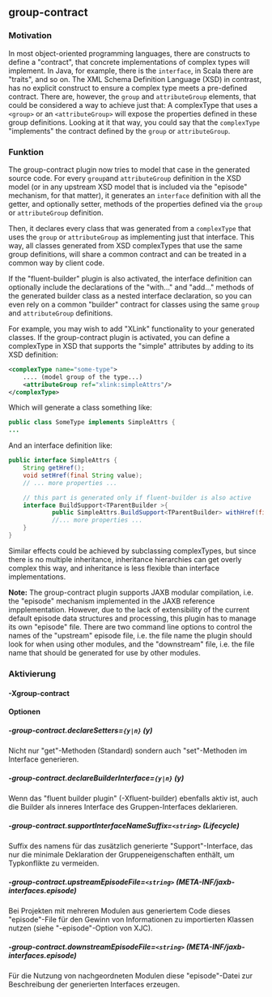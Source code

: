 ## group-contract
### Motivation
In most object-oriented programming languages, there are constructs to define a "contract", that concrete implementations of complex
types will implement. In Java, for example, there is the `interface`, in Scala there are "traits", and so on.
The XML Schema Definition Language (XSD) in contrast, has no explicit construct to ensure a complex type meets a
pre-defined contract. There are, however, the `group` and `attributeGroup` elements, that could be considered
a way to achieve just that: A complexType that uses a `<group>` or an `<attributeGroup>` will expose the
properties defined in these group definitions. Looking at it that way, you could say that the `complexType`
"implements" the contract defined by the `group` or `attributeGroup`.



### Funktion
The group-contract plugin now tries to model that case in the generated source code. For every `group`and `attributeGroup`
definition in the XSD model (or in any upstream XSD model that is included via the "episode" mechanism, for that matter),
it generates an `interface` definition with all the getter, and optionally setter, methods of the properties defined via
the `group` or `attributeGroup` definition.

Then, it declares every class that was generated from a `complexType` that uses the `group` or `attributeGroup` as implementing
just that interface. This way, all classes generated from XSD complexTypes that use the same group definitions, will
share a common contract and can be treated in a common way by client code.

If the "fluent-builder" plugin is also activated, the interface definition can optionally include the declarations of the "with..."
and "add..." methods of the generated builder class as a nested interface declaration, so you can even rely on a common
"builder" contract for classes using the same `group` and `attributeGroup` definitions.

For example, you may wish to add "XLink" functionality to your generated classes. If the group-contract plugin is
activated, you can define a complexType in XSD that supports the "simple" attributes by adding to its XSD definition:

``` xml
<complexType name="some-type">
	.... (model group of the type...)
	<attributeGroup ref="xlink:simpleAttrs"/>
</complexType>
```

Which will generate a class something like:

``` java
public class SomeType implements SimpleAttrs {
...
```

And an interface definition like:

``` java
public interface SimpleAttrs {
	String getHref();
	void setHref(final String value);
	// ... more properties ...

	// this part is generated only if fluent-builder is also active
	interface BuildSupport<TParentBuilder >{
            public SimpleAttrs.BuildSupport<TParentBuilder> withHref(final String href);
            //... more properties ...
	}
}
```

Similar effects could be achieved by subclassing complexTypes, but since there is no multiple inheritance, inheritance
hierarchies can get overly complex this way, and inheritance is less flexible than interface implementations.

**Note:** The group-contract plugin supports JAXB modular compilation, i.e. the "episode" mechanism implemented
in the JAXB reference impplementation.
However, due to the lack of extensibility of the current default episode data structures and processing, this plugin
has to manage its own "episode" file. There are two command line options to control the  names of the "upstream" episode
file, i.e. the file name the plugin should look for when using other modules, and the "downstream" file, i.e. the file
name that should be generated for use by other modules.



### Aktivierung
#### -Xgroup-contract

#### Optionen

##### -group-contract.declareSetters=`{y|n}` (y)
Nicht nur "get"-Methoden (Standard) sondern auch "set"-Methoden im Interface generieren.


##### -group-contract.declareBuilderInterface=`{y|n}` (y)
Wenn das "fluent builder plugin" (-Xfluent-builder) ebenfalls aktiv ist, auch die Builder als inneres Interface des Gruppen-Interfaces deklarieren.


##### -group-contract.supportInterfaceNameSuffix=`<string>` (Lifecycle)
Suffix des namens für das zusätzlich generierte "Support"-Interface, das nur die minimale Deklaration der Gruppeneigenschaften enthält, um Typkonflikte zu vermeiden.


##### -group-contract.upstreamEpisodeFile=`<string>` (META-INF/jaxb-interfaces.episode)
Bei Projekten mit mehreren Modulen aus generiertem Code dieses "episode"-File für den Gewinn von Informationen zu importierten Klassen nutzen (siehe "-episode"-Option von XJC).


##### -group-contract.downstreamEpisodeFile=`<string>` (META-INF/jaxb-interfaces.episode)
Für die Nutzung von nachgeordneten Modulen diese "episode"-Datei zur Beschreibung der generierten Interfaces erzeugen.


